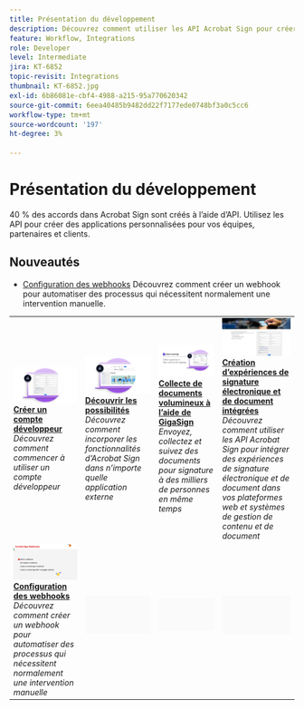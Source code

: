 ```yaml
---
title: Présentation du développement
description: Découvrez comment utiliser les API Acrobat Sign pour créer des applications personnalisées pour vos équipes, partenaires et clients
feature: Workflow, Integrations
role: Developer
level: Intermediate
jira: KT-6852
topic-revisit: Integrations
thumbnail: KT-6852.jpg
exl-id: 6b86081e-cbf4-4988-a215-95a770620342
source-git-commit: 6eea40485b9482dd22f7177ede0748bf3a0c5cc6
workflow-type: tm+mt
source-wordcount: '197'
ht-degree: 3%

---
```


# Présentation du développement

40 % des accords dans Acrobat Sign sont créés à l’aide d’API. Utilisez les API pour créer des applications personnalisées pour vos équipes, partenaires et clients.

## Nouveautés

* [Configuration des webhooks](webhooks.md)
Découvrez comment créer un webhook pour automatiser des processus qui nécessitent normalement une intervention manuelle.

<table style="table-layout:fixed">
<tr>
  <td>
    <a href="https://www.adobe.io/apis/documentcloud/sign.html" target="_blank">
      <img alt="Création d’un compte développeur" src="../assets/Develop_Getting-Started.png" />
    </a>
    <div>
    <a href="https://www.adobe.io/apis/documentcloud/sign.html" target="_blank"><strong>Créer un compte développeur</strong></a>
    </div>
    <em>Découvrez comment commencer à utiliser un compte développeur</em>
    <br>
  </td>
  <td>
    <a href="https://www.adobe.io/apis/documentcloud/sign/docs.html" target="_blank">
      <img alt="Découvrir ce que vous pouvez faire" src="../assets/Develop_Learn.png" />
    </a>
    <div>
    <a href="https://www.adobe.io/apis/documentcloud/sign/docs.html" target="_blank"><strong>Découvrir les possibilités</strong></a>
    </div>
    <em>Découvrez comment incorporer les fonctionnalités d’Acrobat Sign dans n’importe quelle application externe</em>
    <br>
  </td>  
  <td>
    <a href="gigasign.md">
      <img alt="Collecte de documents volumineux à l’aide de GigaSign" src="../assets/gigasign.jpg" />
    </a>
    <div>
    <a href="gigasign.md"><strong>Collecte de documents volumineux à l’aide de GigaSign</strong></a>
    </div>
    <em>Envoyez, collectez et suivez des documents pour signature à des milliers de personnes en même temps</em>
    <br>
  </td>
   <td>
    <a href="embeddedesignature.md">
      <img alt="Création d’expériences de signature électronique et de document intégrées" src="assets/embeddedesignature/EmbedPart1_thumb.png" />
    </a>
    <div>
    <a href="embeddedesignature.md"><strong>Création d’expériences de signature électronique et de document intégrées</strong></a>
    </div>
    <em>Découvrez comment utiliser les API Acrobat Sign pour intégrer des expériences de signature électronique et de document dans vos plateformes web et systèmes de gestion de contenu et de document</em>
    <br>
  </td>
</tr>
<tr>
  <td>
    <a href="webhooks.md">
      <img alt="Configuration des webhooks" src="../assets/how-webhooks.png" />
    </a>
    <div>
    <a href="webhooks.md"><strong>Configuration des webhooks</strong></a>
    </div>
    <em>Découvrez comment créer un webhook pour automatiser des processus qui nécessitent normalement une intervention manuelle</em>
    <br>
  </td>
  <td>
    <img alt="Espaceur" src="../assets/Grayspacer.png" />
    <div>
    <br>
  </td>
  <td>
    <img alt="Espaceur" src="../assets/Grayspacer.png" />
    <div>
    <br>
  </td>
  <td>
    <img alt="Espaceur" src="../assets/Grayspacer.png" />
    <div>
    <br>
  </td>
</tr>
</table>
